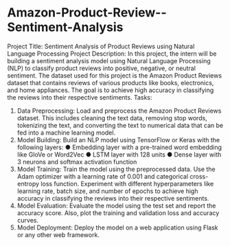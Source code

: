# Amazon-Product-Review--Sentiment-Analysis
Project Title: Sentiment Analysis of Product Reviews using Natural Language Processing
Project Description: In this project, the intern will be building a sentiment analysis model using
Natural Language Processing (NLP) to classify product reviews into positive, negative, or
neutral sentiment. The dataset used for this project is the Amazon Product Reviews dataset that
contains reviews of various products like books, electronics, and home appliances. The goal is
to achieve high accuracy in classifying the reviews into their respective sentiments.
Tasks:
1. Data Preprocessing: Load and preprocess the Amazon Product Reviews dataset. This
includes cleaning the text data, removing stop words, tokenizing the text, and converting
the text to numerical data that can be fed into a machine learning model.
2. Model Building: Build an NLP model using TensorFlow or Keras with the following layers:
● Embedding layer with a pre-trained word embedding like GloVe or Word2Vec
● LSTM layer with 128 units
● Dense layer with 3 neurons and softmax activation function
3. Model Training: Train the model using the preprocessed data. Use the Adam optimizer
with a learning rate of 0.001 and categorical cross-entropy loss function. Experiment with
different hyperparameters like learning rate, batch size, and number of epochs to
achieve high accuracy in classifying the reviews into their respective sentiments.
4. Model Evaluation: Evaluate the model using the test set and report the accuracy score.
Also, plot the training and validation loss and accuracy curves.
5. Model Deployment: Deploy the model on a web application using Flask or any other web
framework.
